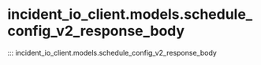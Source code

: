 # incident_io_client.models.schedule_config_v2_response_body

::: incident_io_client.models.schedule_config_v2_response_body
